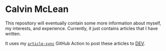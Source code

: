 # Calvin McLean

This repository will eventually contain some more information about myself, my interests, and experience.
Currently, it just contains articles that I have written.

It uses my [`article-sync`](https://github.com/marketplace/actions/article-sync) GitHub Action to post these articles to [DEV](https://dev.to/calvinmclean).
